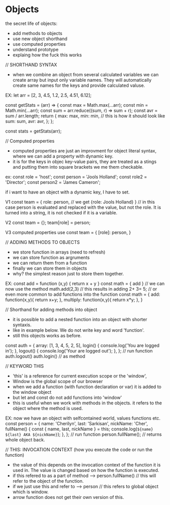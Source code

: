 # Objects

the secret life of objects:

- add methods to objects
- use new object shorthand
- use computed properties
- understand prototype
- explaing how the fuck this works

// SHORTHAND SYNTAX

- when we combine an object from several calculated variables we can create array but input only variable names. They will automatically create same names for the keys and provide calculated valuse.

EX:
let arr = [2, 3, 4.5, 1.2, 2.5, 4.51, 6.12];

const getStats = (arr) => {
const max = Math.max(...arr);
const min = Math.min(...arr);
const sum = arr.reduce((sum, r) => sum + r);
const avr = sum / arr.length;
return {
max: max,
min: min, // this is how it should look like
sum: sum,
avr: avr,
};
};

const stats = getStats(arr);

// Computed properties

- computed properties are just an improvment for object literal syntax, where we can add a property with dynamic key.
- it is for the keys in objec key-value pairs, they are treated as a stings and putting them into square brackets we me them checkable.

ex:
const role = 'host';
const person = 'Jools Holland';
const role2 = 'Director';
const person2 = 'James Cameron';

if i want to have an object with a dynamic key, I have to set.

V1
const team = {
role: person, // we get {role: Jools Holland}
}
// in this case person is evaluated and replaced with the value, but not the role. It is turned into a string, it is not checked if it is a variable.

V2
const team = {};
team[role] = person;

V3
computed properties use
const team = {
[role]: person,
}

// ADDING METHODS TO OBJECTS

- we store function in arrays (need to refresh)
- we can store function as argruments
- we can return them from a function
- finally we can store them in objects
- why? the simplest reason just to store them together.

EX:
const add = function (x,y) {
return x + y
}
const math = {
add
}
// we can now use the method
math.add(2,3) // this results in adding 2+ 3= 5;
// or even more common to add functions into the function
const math = {
add: function(x,y){
return x+y;
},
multiply: function(x,y){
return x\*y;
},
}

// Shorthand for adding methods into object

- it is possible to add a nested function into an object with shorter syntaxis.
- like in example below. We do not write key and word 'function'.
- still this objects works as before.

const auth = {
array: [1, 3, 4, 5, 2, 5],
login() {
console.log('You are logged in');
},
logout() {
console.log('Your are logged out');
},
};
// run function
auth.logout()
auth.login() // as method

// KEYWORD THIS

- 'this' is a reference for current execution scope or the 'window',
- Window is the global scope of our browser
- when we add a function (with function declaration or var) it is added to the window object
- but let and const do not add functions into 'window'
- this is useful when we work with methods in the objects. it refers to the object where the method is used.

EX: now we have an object with selfcontained world, values functions etc.
const person = {
name: 'Cherilyn',
last: 'Sarkisan',
nickName: 'Cher',
fullName() {
const { name, last, nickName } = this;
console.log(`${name} ${last} AKA ${nickName}`);
},
};
// run function
person.fullName(); // returns whole object back.

// THIS: INVOCATION CONTEXT (how you execute the code or run the function)

- the value of this depends on the invocation context of the function it is used in. The value is changed based on how the function is executed.
- if this refered to as a part of method --> person.fullName() // this will refer to the object of the function.
- if we just use this and refer to --> person // this refers to global object which is window.
- arrow function does not get their own version of this.
